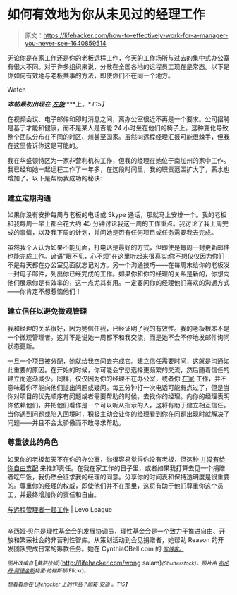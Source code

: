 # 如何有效地为你从未见过的经理工作

> 原文：<https://lifehacker.com/how-to-effectively-work-for-a-manager-you-never-see-1640859514>

无论你是在家工作还是你的老板远程工作，今天的工作场所与过去的集中式办公室有很大不同。对于许多组织来说，分散在全国各地的远程员工现在是常态。以下是你如何有效地与老板共事的方法，即使你们不在同一个地方。

Watch

***本帖最初出现在*** [***左旋***](http://www.levo.com/articles/career-advice/working-with-remote-managers) ***上。**T15】*

在视频会议、电子邮件和即时消息之间，离办公室很近不再是一个要求。公司招聘是基于才能和健康，而不是某人是否能 24 小时坐在他们的椅子上。这种变化导致整个团队分布在不同的时区、州甚至国家。虽然向远程经理汇报可能很棘手，但我在这里告诉你这是可能的。

我在华盛顿特区为一家非营利机构工作，但我的经理在她位于南加州的家中工作。我已经和她一起远程工作了一年多，在这段时间里，我的职责范围扩大了，薪水也增加了。以下是帮助我成功的秘诀:

### 建立定期沟通

如果你没有安排每周与老板的电话或 Skype 通话，那就马上安排一个。我的老板和我每周一早上都会花大约 45 分钟讨论我这一周的工作重点。我讨论了我上周完成的事情，以及我下周的计划，并问她是否有任何项目或任务需要我去完成。

虽然我个人认为如果不能见面，打电话是最好的方式，但即使是每周一封更新邮件也能完成工作。谚语“眼不见，心不烦”在这里听起来很真实:你不想仅仅因为你们不是每天都在办公室见面就忘记对方。另一个沟通技巧——在每周末给你的老板发一封电子邮件，列出你已经完成的工作。如果你和你的经理的关系是新的，你想向他们展示你是有效率的，这一点尤其有用。一定要问你的经理他们喜欢的沟通方式——你肯定不想惹恼他们！

### 建立信任以避免微观管理

我和经理的关系很好，因为她信任我，已经证明了我的有效性。我的老板根本不是一个微观管理者。这并不是说她一周都不和我交流，而是她不会不停地发邮件询问状态更新。

一旦一个项目被分配，她就给我空间去完成它。建立信任需要时间，这就是沟通如此重要的原因。在开始的时候，你可能会宁愿选择更频繁的交流，然后随着信任的建立而逐渐减少。同样，仅仅因为你的经理不在办公室，或者你 [在家](https://lifehacker.com/the-beginners-guide-to-working-from-home-733412770) 工作，并不意味着你不能向他们提出问题或疑问。每五分钟打一次电话可能有点过了，但是当你对项目的优先顺序有问题或者需要帮助的时候，去找你的经理。向你的经理表明你依赖他们，并把他们看作是一个可以听从指示的人，这将有助于建立相互信任。当你遇到问题或陷入困境时，积极主动会让你的经理看到你在问题出现时就解决了问题——并且不会太骄傲而不敢寻求帮助。

### **尊重彼此的角色**

如果你的老板每天不在你的办公室，你很容易觉得你没有老板，但这种 [并没有给你自由支配](https://lifehacker.com/five-things-i-wish-i-had-known-when-i-started-working-f-1497900668) 来推卸责任。在我在家工作的日子里，或者如果我打算去见一个捐赠者吃午饭，我仍然会征求我的经理的同意。分享你的时间表和保持透明度是很重要的。尊重你的经理的权威，即使他们并不在那里，这将有助于他们尊重你这个员工，并最终增加你的责任和自由。

[与远程管理者一起工作](http://www.levo.com/articles/career-advice/working-with-remote-managers) | Levo League

* * *

辛西娅·贝尔是理性基金会的发展协调员，理性基金会是一个致力于推进自由、开放和繁荣社会的非营利性智库。从策划活动到会见捐赠者，她帮助 Reason 的开发团队完成日常的筹款任务。她在 CynthiaCBell.com 的 [<small>*写博客。*</small>](http://www.cynthiacbell.com./)

<small>*图片改编自*</small> [<small>*黄萨拉姆*</small>](http://lifehacker.com/wong salam)<small>*(Shutterstock)。照片由*</small> [<small>*布伦丹·阿德金斯*</small>](https://www.flickr.com/photos/brendanadkins/488202739/)<small></small>*<small>*特里·约翰斯顿*</small><small>*(Flickr)。*</small>*

*<small>*想看看你在 Lifehacker 上的作品？邮箱*</small> [<small>*安迪*</small>](mailto:andy@lifehacker.com) <small>*。*T15】</small>*